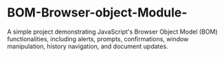 # BOM-Browser-object-Module-
A simple project demonstrating JavaScript's Browser Object Model (BOM) functionalities, including alerts, prompts, confirmations, window manipulation, history navigation, and document updates.
